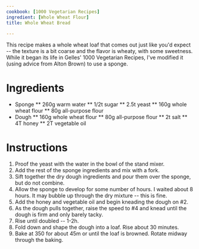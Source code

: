 ```yaml
---
cookbook: [1000 Vegetarian Recipes]
ingredient: [Whole Wheat Flour]
title: Whole Wheat Bread

---
```

This recipe makes a whole wheat loaf that comes out just like you'd expect -- the texture is a bit coarse and the flavor is wheaty, with some sweetness.  While it began its life in Gelles' 1000 Vegetarian Recipes, I've modified it (using advice from Alton Brown) to use a sponge.

# Ingredients

* Sponge
** 260g warm water
** 1/2t sugar
** 2.5t yeast
** 160g whole wheat flour
** 80g all-purpose flour
* Dough
** 160g whole wheat flour
** 80g all-purpose flour
** 2t salt
** 4T honey
** 2T vegetable oil
# Instructions

 1. Proof the yeast with the water in the bowl of the stand mixer.
 1. Add the rest of the sponge ingredients and mix with a fork.
 1. Sift together the dry dough ingredients and pour them over the sponge, but do not combine.
 1. Allow the sponge to develop for some number of hours.  I waited about 8 hours.  It may bubble up through the dry mixture -- this is fine.
 1. Add the honey and vegetable oil and begin kneading the dough on #2.
 1. As the dough pulls together, raise the speed to #4 and knead until the dough is firm and only barely tacky.
 1. Rise until doubled -- 1-2h.
 1. Fold down and shape the dough into a loaf.  Rise about 30 minutes.
 1. Bake at 350 for about 45m or until the loaf is browned.  Rotate midway through the baking.

